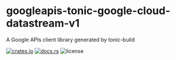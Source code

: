 # googleapis-tonic-google-cloud-datastream-v1

A Google APIs client library generated by tonic-build

[![crates.io](https://img.shields.io/crates/v/googleapis-tonic-google-cloud-datastream-v1)](https://crates.io/crates/googleapis-tonic-google-cloud-datastream-v1)
[![docs.rs](https://img.shields.io/docsrs/googleapis-tonic-google-cloud-datastream-v1)](https://docs.rs/googleapis-tonic-google-cloud-datastream-v1)
![license](https://img.shields.io/crates/l/googleapis-tonic-google-cloud-datastream-v1)
